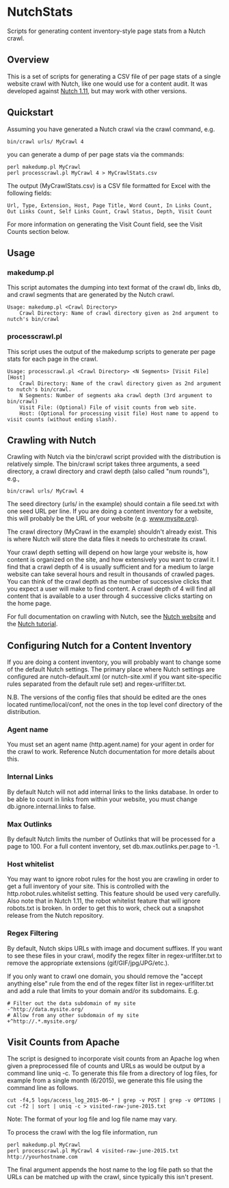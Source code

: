 # NutchStats
Scripts for generating content inventory-style page stats from a Nutch crawl.

## Overview

This is a set of scripts for generating a CSV file of per page stats of a single website crawl with Nutch, like one would use for a content audit. It was developed against [Nutch 1.11](http://nutch.apache.org/), but may work with other versions.

## Quickstart

Assuming you have generated a Nutch crawl via the crawl command, e.g.

    bin/crawl urls/ MyCrawl 4

you can generate a dump of per page stats via the commands:

    perl makedump.pl MyCrawl
    perl processcrawl.pl MyCrawl 4 > MyCrawlStats.csv

The output (MyCrawlStats.csv) is a CSV file formatted for Excel with the following fields:

    Url, Type, Extension, Host, Page Title, Word Count, In Links Count, Out Links Count, Self Links Count, Crawl Status, Depth, Visit Count

For more information on generating the Visit Count field, see the Visit Counts section below.

## Usage

### makedump.pl

This script automates the dumping into text format of the crawl db, links db, and crawl segments that are generated by the Nutch crawl.

    Usage: makedump.pl <Crawl Directory>
    	Crawl Directory: Name of crawl directory given as 2nd argument to nutch's bin/crawl

### processcrawl.pl

This script uses the output of the makedump scripts to generate per page stats for each page in the crawl.

    Usage: processcrawl.pl <Crawl Directory> <N Segments> [Visit File] [Host]
    	Crawl Directory: Name of the crawl directory given as 2nd argument to nutch's bin/crawl.
    	N Segments: Number of segments aka crawl depth (3rd argument to bin/crawl)
    	Visit File: (Optional) File of visit counts from web site.
    	Host: (Optional for processing visit file) Host name to append to visit counts (without ending slash).


## Crawling with Nutch

Crawling with Nutch via the bin/crawl script provided with the distribution is relatively simple. The bin/crawl script takes three arguments, a seed directory, a crawl directory and crawl depth (also called "num rounds"), e.g.,

    bin/crawl urls/ MyCrawl 4

The seed directory (urls/ in the example) should contain a file seed.txt with one seed URL per line. If you are doing a content inventory for a website, this will probably be the URL of your website (e.g. www.mysite.org). 

The crawl directory (MyCrawl in the example) shouldn't already exist. This is where Nutch will store the data files it needs to orchestrate its crawl.

Your crawl depth setting will depend on how large your website is, how content is organized on the site, and how extensively you want to crawl it. I find that a crawl depth of 4 is usually sufficient and for a medium to large website can take several hours and result in thousands of crawled pages. You can think of the crawl depth as the number of successive clicks that you expect a user will make to find content. A crawl depth of 4 will find all content that is available to a user through 4 successive clicks starting on the home page.

For full documentation on crawling with Nutch, see the [Nutch website](http://nutch.apache.org/) and the [Nutch tutorial](wiki.apache.org/nutch/NutchTutorial).

## Configuring Nutch for a Content Inventory

If you are doing a content inventory, you will probably want to change some of the default Nutch settings. The primary place where Nutch settings are configured are nutch-default.xml (or nutch-site.xml if you want site-specific rules separated from the default rule set) and regex-urlfilter.txt. 

N.B. The versions of the config files that should be edited are the ones located runtime/local/conf, not the ones in the top level conf directory of the distribution.

### Agent name

You must set an agent name (http.agent.name) for your agent in order for the crawl to work. Reference Nutch documentation for more details about this.

### Internal Links

By default Nutch will not add internal links to the links database. In order to be able to count in links from within your website, you must change db.ignore.internal.links to false.

### Max Outlinks 

By default Nutch limits the number of Outlinks that will be processed for a page to 100. For a full content inventory, set db.max.outlinks.per.page to -1. 

### Host whitelist

You may want to ignore robot rules for the host you are crawling in order to get a full inventory of your site. This is controlled with the http.robot.rules.whitelist setting. This feature should be used very carefully. Also note that in Nutch 1.11, the robot whitelist feature that will ignore robots.txt is broken. In order to get this to work, check out a snapshot release from the Nutch repository.

### Regex Filtering

By default, Nutch skips URLs with image and document suffixes. If you want to see these files in your crawl, modify the regex filter in regex-urlfilter.txt to remove the appropriate extensions (gif/GIF/jpg/JPG/etc.).

If you only want to crawl one domain, you should remove the "accept anything else" rule from the end of the regex filter list in regex-urlfilter.txt and add a rule that limits to your domain and/or its subdomains. E.g.

    # Filter out the data subdomain of my site
    -^http://data.mysite.org/
    # Allow from any other subdomain of my site
    +^http://.*.mysite.org/
    

## Visit Counts from Apache

The script is designed to incorporate visit counts from an Apache log when given a preprocessed file of counts and URLs as would be output by a command line uniq -c. To generate this file from a directory of log files, for example from a single month (6/2015), we generate this file using the command line as follows.

    cut -f4,5 logs/access_log_2015-06-* | grep -v POST | grep -v OPTIONS | cut -f2 | sort | uniq -c > visited-raw-june-2015.txt

Note: The format of your log file and log file name may vary.

To process the crawl with the log file information, run

    perl makedump.pl MyCrawl
    perl processcrawl.pl MyCrawl 4 visited-raw-june-2015.txt http://yourhostname.com

The final argument appends the host name to the log file path so that the URLs can be matched up with the crawl, since typically this isn't present.


